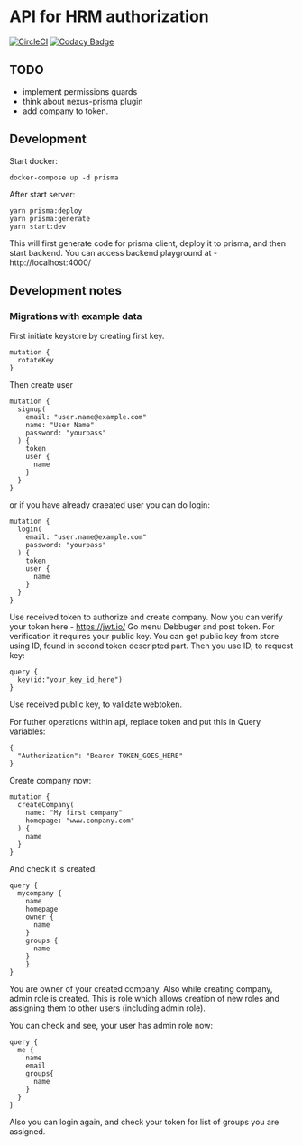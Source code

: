 # API for HRM authorization

[![CircleCI](https://circleci.com/gh/cloudhrm/auth.svg?style=svg)](https://circleci.com/gh/cloudhrm/auth)
[![Codacy Badge](https://api.codacy.com/project/badge/Grade/561a39f4b6f0417d910c4e87f7cca23a)](https://www.codacy.com/app/cloudhrm/auth?utm_source=github.com&amp;utm_medium=referral&amp;utm_content=cloudhrm/auth&amp;utm_campaign=Badge_Grade)

## TODO

- implement permissions guards
- think about nexus-prisma plugin
- add company to token.

## Development

Start docker:

```
docker-compose up -d prisma
```

After start server:

```
yarn prisma:deploy
yarn prisma:generate
yarn start:dev
```

This will first generate code for prisma client, deploy it to prisma, and then start backend.
You can access backend playground at - http://localhost:4000/

## Development notes

### Migrations with example data

First initiate keystore by creating first key.

```
mutation {
  rotateKey
}
```

Then create user

```
mutation {
  signup(
    email: "user.name@example.com"
    name: "User Name"
    password: "yourpass"
  ) {
    token
    user {
      name
    }
  }
}
```

or if you have already craeated user you can do login:

```
mutation {
  login(
    email: "user.name@example.com"
    password: "yourpass"
  ) {
    token
    user {
      name
    }
  }
}

```

Use received token to authorize and create company. Now you can verify your token here - https://jwt.io/
Go menu Debbuger and post token. For verification it requires your public key. You can get public key from store using
ID, found in second token descripted part. Then you use ID, to request key:

```
query {
  key(id:"your_key_id_here")
}
```

Use received public key, to validate webtoken.

For futher operations within api, replace token and put this in Query variables:

```
{
  "Authorization": "Bearer TOKEN_GOES_HERE"
}
```

Create company now:

```
mutation {
  createCompany(
    name: "My first company"
    homepage: "www.company.com"
  ) {
    name
  }
}
```

And check it is created:

```
query {
  mycompany {
    name
    homepage
    owner {
      name
    }
    groups {
      name
    }
	}
}
```

You are owner of your created company. Also while creating company, admin role is created.
This is role which allows creation of new roles and assigning them to other users (including admin role).

You can check and see, your user has admin role now:

```
query {
  me {
    name
    email
    groups{
      name
    }
  }
}
```

Also you can login again, and check your token for list of groups you are assigned.
